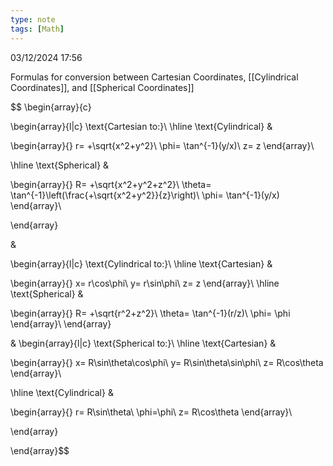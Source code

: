 ```yaml
---
type: note
tags: [Math]
---
```

03/12/2024 17:56

  

Formulas for conversion between Cartesian Coordinates, [[Cylindrical Coordinates]], and [[Spherical Coordinates]]

$$
\begin{array}{c}

 \begin{array}{l|c}
  \text{Cartesian to:}\\
  \hline
  \text{Cylindrical} & 
  
   \begin{array}{}
    r= +\sqrt{x^2+y^2}\\
    \phi= \tan^{-1}(y/x)\\
    z= z
   \end{array}\\
   
  \hline
  \text{Spherical} & 
  
   \begin{array}{}
    R= +\sqrt{x^2+y^2+z^2}\\
    \theta= \tan^{-1}\left(\frac{+\sqrt{x^2+y^2}}{z}\right)\\
    \phi= \tan^{-1}(y/x)
   \end{array}\\
   
 \end{array}
 
&

 \begin{array}{l|c}
  \text{Cylindrical to:}\\
  \hline
  \text{Cartesian} &
  
   \begin{array}{}
    x= r\cos\phi\\
    y= r\sin\phi\\
    z= z
   \end{array}\\
  \hline
  \text{Spherical} &
  
   \begin{array}{}
    R= +\sqrt{r^2+z^2}\\
    \theta= \tan^{-1}(r/z)\\
    \phi= \phi
   \end{array}\\
  \end{array}
  
&
 \begin{array}{l|c}
  \text{Spherical to:}\\
  \hline
  \text{Cartesian} &
  
   \begin{array}{}
    x= R\sin\theta\cos\phi\\
    y= R\sin\theta\sin\phi\\
    z= R\cos\theta
   \end{array}\\
   
  \hline
  \text{Cylindrical} &
  
   \begin{array}{}
    r= R\sin\theta\\
    \phi=\phi\\
    z= R\cos\theta
   \end{array}\\
   
 \end{array}

\end{array}$$
